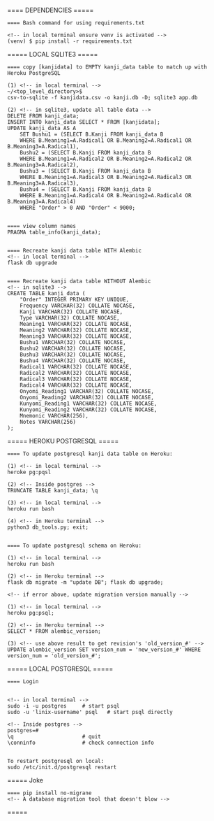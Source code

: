 ==== DEPENDENCIES =====

    ==== Bash command for using requirements.txt

    <!-- in local terminal ensure venv is activated -->
    (venv) $ pip install -r requirements.txt



===== LOCAL SQLITE3 =====

    ==== copy [kanjidata] to EMPTY kanji_data table to match up with Heroku PostgreSQL

    (1) <!-- in local terminal -->
    ~/<top_level_directory>$
    csv-to-sqlite -f kanjidata.csv -o kanji.db -D; sqlite3 app.db 

    (2) <!-- in sqlite3, update all table data -->
    DELETE FROM kanji_data;
    INSERT INTO kanji_data SELECT * FROM [kanjidata];
    UPDATE kanji_data AS A
        SET Bushu1 = (SELECT B.Kanji FROM kanji_data B
        WHERE B.Meaning1=A.Radical1 OR B.Meaning2=A.Radical1 OR B.Meaning3=A.Radical1),
        Bushu2 = (SELECT B.Kanji FROM kanji_data B
        WHERE B.Meaning1=A.Radical2 OR B.Meaning2=A.Radical2 OR B.Meaning3=A.Radical2),
        Bushu3 = (SELECT B.Kanji FROM kanji_data B
        WHERE B.Meaning1=A.Radical3 OR B.Meaning2=A.Radical3 OR B.Meaning3=A.Radical3),
        Bushu4 = (SELECT B.Kanji FROM kanji_data B
        WHERE B.Meaning1=A.Radical4 OR B.Meaning2=A.Radical4 OR B.Meaning3=A.Radical4)
        WHERE "Order" > 0 AND "Order" < 9000;


    ==== view column names
    PRAGMA table_info(kanji_data);


    ==== Recreate kanji data table WITH Alembic
    <!-- in local terminal -->
    flask db upgrade


    ==== Recreate kanji data table WITHOUT Alembic
    <!-- in sqlite3 -->
    CREATE TABLE kanji_data (
        "Order" INTEGER PRIMARY KEY UNIQUE,
        Frequency VARCHAR(32) COLLATE NOCASE,
        Kanji VARCHAR(32) COLLATE NOCASE,
        Type VARCHAR(32) COLLATE NOCASE,
        Meaning1 VARCHAR(32) COLLATE NOCASE,
        Meaning2 VARCHAR(32) COLLATE NOCASE,
        Meaning3 VARCHAR(32) COLLATE NOCASE,
        Bushu1 VARCHAR(32) COLLATE NOCASE,
        Bushu2 VARCHAR(32) COLLATE NOCASE,
        Bushu3 VARCHAR(32) COLLATE NOCASE,
        Bushu4 VARCHAR(32) COLLATE NOCASE,
        Radical1 VARCHAR(32) COLLATE NOCASE,
        Radical2 VARCHAR(32) COLLATE NOCASE,
        Radical3 VARCHAR(32) COLLATE NOCASE,
        Radical4 VARCHAR(32) COLLATE NOCASE,
        Onyomi_Reading1 VARCHAR(32) COLLATE NOCASE,
        Onyomi_Reading2 VARCHAR(32) COLLATE NOCASE,
        Kunyomi_Reading1 VARCHAR(32) COLLATE NOCASE,
        Kunyomi_Reading2 VARCHAR(32) COLLATE NOCASE,
        Mnemonic VARCHAR(256),
        Notes VARCHAR(256)
    );


===== HEROKU POSTGRESQL =====

    ==== To update postgresql kanji data table on Heroku:

    (1) <!-- in local terminal -->
    heroke pg:pqsl

    (2) <!-- Inside postgres -->
    TRUNCATE TABLE kanji_data; \q

    (3) <!-- in local terminal -->
    heroku run bash

    (4) <!-- in Heroku terminal -->
    python3 db_tools.py; exit;


    ==== To update postgresql schema on Heroku:

    (1) <!-- in local terminal -->
    heroku run bash

    (2) <!-- in Heroku terminal -->
    flask db migrate -m "update DB"; flask db upgrade;

    <!-- if error above, update migration version manually -->

    (1) <!-- in local terminal -->
    heroku pg:psql;

    (2) <!-- in Heroku terminal -->
    SELECT * FROM alembic_version; 

    (3) <!-- use above result to get revision's 'old_version_#' -->
    UPDATE alembic_version SET version_num = 'new_version_#' WHERE version_num = 'old_version_#';




===== LOCAL POSTGRESQL =====

    ==== Login

    
    <!-- in local terminal -->
    sudo -i -u postgres     # start psql
    sudo -u 'linix-username' psql   # start psql directly

    <!-- Inside postgres -->
    postgres=#
    \q                      # quit
    \conninfo               # check connection info


    To restart postgresql on local:
    sudo /etc/init.d/postgresql restart



===== Joke

    ==== pip install no-migrane 
    <!-- A database migration tool that doesn't blow -->



=====

